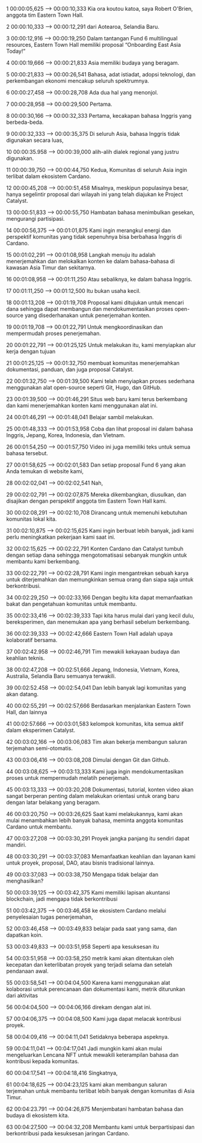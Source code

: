 1
00:00:05,625 --> 00:00:10,333
Kia ora koutou katoa, saya Robert O'Brien, anggota tim Eastern Town Hall.

2
00:00:10,333 --> 00:00:12,291
dari Aotearoa, Selandia Baru.

3
00:00:12,916 --> 00:00:19,250
Dalam tantangan Fund 6 multilingual resources, Eastern Town Hall memiliki proposal “Onboarding East Asia Today!”

4
00:00:19,666 --> 00:00:21,833
Asia memiliki budaya yang beragam.

5
00:00:21,833 --> 00:00:26,541
Bahasa, adat istiadat, adopsi teknologi, dan perkembangan ekonomi mencakup seluruh spektrumnya.

6
00:00:27,458 --> 00:00:28,708
Ada dua hal yang menonjol.

7
00:00:28,958 --> 00:00:29,500
Pertama.

8
00:00:30,166 --> 00:00:32,333
Pertama, kecakapan bahasa Inggris yang berbeda-beda.

9
00:00:32,333 --> 00:00:35,375
Di seluruh Asia, bahasa Inggris tidak digunakan secara luas,

10
00:00:35.958 --> 00:00:39,000
alih-alih dialek regional yang justru digunakan.

11
00:00:39,750 --> 00:00:44,750
Kedua, Komunitas di seluruh Asia ingin terlibat dalam ekosistem Cardano.

12
00:00:45,208 --> 00:00:51,458
Misalnya, meskipun populasinya besar, hanya segelintir proposal dari wilayah ini yang telah diajukan ke Project Catalyst.

13
00:00:51,833 --> 00:00:55,750
Hambatan bahasa menimbulkan gesekan, mengurangi partisipasi.

14
00:00:56,375 --> 00:01:01,875
Kami ingin merangkul energi dan perspektif komunitas yang tidak sepenuhnya bisa berbahasa Inggris di Cardano.

15
00:01:02,291 --> 00:01:08,958
Langkah menuju itu adalah menerjemahkan dan melokalkan konten ke dalam bahasa-bahasa di kawasan Asia Timur dan sekitarnya.

16
00:01:08,958 --> 00:01:11,250
Atau sebaliknya, ke dalam bahasa Inggris.

17
00:01:11,250 --> 00:01:12,500
Itu bukan usaha kecil.

18
00:01:13,208 --> 00:01:19,708
Proposal kami ditujukan untuk mencari dana sehingga dapat membangun dan mendokumentasikan proses open-source yang disederhanakan untuk penerjemahan konten.

19
00:01:19,708 --> 00:01:22,791
Untuk mengkoordinasikan dan mempermudah proses penerjemahan.

20
00:01:22,791 --> 00:01:25,125
Untuk melakukan itu, kami menyiapkan alur kerja dengan tujuan

21
00:01:25,125 --> 00:01:32,750
membuat komunitas menerjemahkan dokumentasi, panduan, dan juga proposal Catalyst.

22
00:01:32,750 --> 00:01:39,500
Kami telah menyiapkan proses sederhana menggunakan alat open-source seperti Git, Hugo, dan GitHub.

23
00:01:39,500 --> 00:01:46,291
Situs web baru kami terus berkembang dan kami menerjemahkan konten kami menggunakan alat ini.

24
00:01:46,291 --> 00:01:48,041
Belajar sambil melakukan.

25
00:01:48,333 --> 00:01:53,958
Coba dan lihat proposal ini dalam bahasa Inggris, Jepang, Korea, Indonesia, dan Vietnam.

26
00:01:54,250 --> 00:01:57,750
Video ini juga memiliki teks untuk semua bahasa tersebut.

27
00:01:58,625 --> 00:02:01,583
Dan setiap proposal Fund 6 yang akan Anda temukan di website kami,

28
00:02:02,041 --> 00:02:02,541
Nah,

29
00:02:02,791 --> 00:02:07,875
Mereka dikembangkan, diusulkan, dan disajikan dengan perspektif anggota tim Eastern Town Hall kami.

30
00:02:08,291 --> 00:02:10,708
Dirancang untuk memenuhi kebutuhan komunitas lokal kita.

31
00:02:10,875 --> 00:02:15,625
Kami ingin berbuat lebih banyak, jadi kami perlu meningkatkan pekerjaan kami saat ini.

32
00:02:15,625 --> 00:02:22,791
Konten Cardano dan Catalyst tumbuh dengan setiap dana sehingga mengotomatisasi sebanyak mungkin untuk membantu kami berkembang.

33
00:02:22,791 --> 00:02:28,791
Kami ingin mengantrekan sebuah karya untuk diterjemahkan dan memungkinkan semua orang dan siapa saja untuk berkontribusi.

34
00:02:29,250 --> 00:02:33,166
Dengan begitu kita dapat memanfaatkan bakat dan pengetahuan komunitas untuk membantu.

35
00:02:33,416 --> 00:02:39,333
Tapi kita harus mulai dari yang kecil dulu, bereksperimen, dan menemukan apa yang berhasil sebelum berkembang.

36
00:02:39,333 --> 00:02:42,666
Eastern Town Hall adalah upaya kolaboratif bersama.

37
00:02:42.958 --> 00:02:46,791
Tim mewakili kekayaan budaya dan keahlian teknis.

38
00:02:47,208 --> 00:02:51,666
Jepang, Indonesia, Vietnam, Korea, Australia, Selandia Baru semuanya terwakili.

39
00:02:52.458 --> 00:02:54,041
Dan lebih banyak lagi komunitas yang akan datang.

40
00:02:55,291 --> 00:02:57,666
Berdasarkan menjalankan Eastern Town Hall, dan lainnya

41
00:02:57.666 --> 00:03:01,583
kelompok komunitas, kita semua aktif dalam eksperimen Catalyst.

42
00:03:02,166 --> 00:03:06,083
Tim akan bekerja membangun saluran terjemahan semi-otomatis.

43
00:03:06,416 --> 00:03:08,208
Dimulai dengan Git dan Github.

44
00:03:08,625 --> 00:03:13,333
Kami juga ingin mendokumentasikan proses untuk mempermudah melatih penerjemah.

45
00:03:13,333 --> 00:03:20,208
Dokumentasi, tutorial, konten video akan sangat berperan penting dalam melakukan orientasi untuk orang baru dengan latar belakang yang beragam.

46
00:03:20,750 --> 00:03:26,625
Saat kami melakukannya, kami akan mulai menambahkan lebih banyak bahasa, meminta anggota komunitas Cardano untuk membantu.

47
00:03:27,208 --> 00:03:30,291
Proyek jangka panjang itu sendiri dapat mandiri.

48
00:03:30,291 --> 00:03:37,083
Memanfaatkan keahlian dan layanan kami untuk proyek, proposal, DAO, atau bisnis tradisional lainnya.

49
00:03:37,083 --> 00:03:38,750
Mengapa tidak belajar dan menghasilkan?

50
00:03:39,125 --> 00:03:42,375
Kami memiliki lapisan akuntansi blockchain, jadi mengapa tidak berkontribusi

51
00:03:42,375 --> 00:03:46,458
ke ekosistem Cardano melalui penyelesaian tugas penerjemahan,

52
00:03:46,458 --> 00:03:49,833
belajar pada saat yang sama, dan dapatkan koin.

53
00:03:49,833 --> 00:03:51,958
Seperti apa kesuksesan itu

54
00:03:51,958 --> 00:03:58,250
metrik kami akan ditentukan oleh kecepatan dan keterlibatan proyek yang terjadi selama dan setelah pendanaan awal.

55
00:03:58,541 --> 00:04:04,500
Karena kami menggunakan alat kolaborasi untuk perencanaan dan dokumentasi kami, metrik diturunkan dari aktivitas

56
00:04:04,500 --> 00:04:06,166
direkam dengan alat ini.

57
00:04:06,375 --> 00:04:08,500
Kami juga dapat melacak kontribusi proyek.

58
00:04:09,416 --> 00:04:11,041
Setidaknya beberapa aspeknya.

59
00:04:11,041 --> 00:04:17,041
Jadi mungkin kami akan mulai mengeluarkan Lencana NFT untuk mewakili keterampilan bahasa dan kontribusi kepada komunitas.

60
00:04:17,541 --> 00:04:18,416
Singkatnya,

61
00:04:18,625 --> 00:04:23,125
kami akan membangun saluran terjemahan untuk membantu terlibat lebih banyak dengan komunitas di Asia Timur.

62
00:04:23.791 --> 00:04:26,875
Menjembatani hambatan bahasa dan budaya di ekosistem kita.

63
00:04:27,500 --> 00:04:32,208
Membantu kami untuk berpartisipasi dan berkontribusi pada kesuksesan jaringan Cardano.
